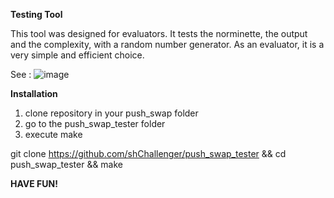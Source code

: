 **Testing Tool**

This tool was designed for evaluators.
It tests the norminette, the output and the complexity, with a random number generator.
As an evaluator, it is a very simple and efficient choice.

See :
![image](https://github.com/shChallenger/push_swap_tester/assets/163363736/fdb4288a-d4f8-4430-82a8-c1850237e9ac)

**Installation**

1. clone repository in your push_swap folder
2. go to the push_swap_tester folder
3. execute make

git clone https://github.com/shChallenger/push_swap_tester && cd push_swap_tester && make

**HAVE FUN!**
